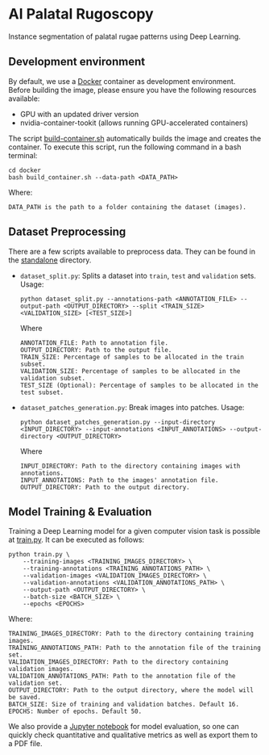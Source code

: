 # AI Palatal Rugoscopy

Instance segmentation of palatal rugae patterns using Deep Learning.


## Development environment
By default, we use a [Docker](https://www.docker.com/) container as development environment. \
Before building the image, please ensure you have the following resources available:

- GPU with an updated driver version
- nvidia-container-tookit (allows running GPU-accelerated containers)

The script [build-container.sh](docker/build-container.sh) automatically builds the image and creates the container. To execute this script, run the following command in a bash terminal:

```shell
cd docker
bash build_container.sh --data-path <DATA_PATH>
```
Where:
```
DATA_PATH is the path to a folder containing the dataset (images).
```

## Dataset Preprocessing
There are a few scripts available to preprocess data. They can be found in the [standalone](src/standalone/) directory.

- `dataset_split.py`: Splits a dataset into `train`, `test` and `validation` sets. Usage: 
  ```shell
  python dataset_split.py --annotations-path <ANNOTATION_FILE> --output-path <OUTPUT_DIRECTORY> --split <TRAIN_SIZE> <VALIDATION_SIZE> [<TEST_SIZE>]
  ```
    Where
  ```
  ANNOTATION_FILE: Path to annotation file.
  OUTPUT_DIRECTORY: Path to the output file.
  TRAIN_SIZE: Percentage of samples to be allocated in the train subset.
  VALIDATION_SIZE: Percentage of samples to be allocated in the validation subset.
  TEST_SIZE (Optional): Percentage of samples to be allocated in the test subset.
  ```

- `dataset_patches_generation.py`: Break images into patches. Usage:

  ```shell
  python dataset_patches_generation.py --input-directory <INPUT_DIRECTORY> --input-annotations <INPUT_ANNOTATIONS> --output-directory <OUTPUT_DIRECTORY>
  ```
    Where
  ```
  INPUT_DIRECTORY: Path to the directory containing images with annotations.
  INPUT_ANNOTATIONS: Path to the images' annotation file.
  OUTPUT_DIRECTORY: Path to the output directory.
  ```

## Model Training & Evaluation
Training a Deep Learning model for a given computer vision task is possible at
[train.py](src/training/train.py). It can be executed as follows:

```shell
python train.py \
    --training-images <TRAINING_IMAGES_DIRECTORY> \
    --training-annotations <TRAINING_ANNOTATIONS_PATH> \
    --validation-images <VALIDATION_IMAGES_DIRECTORY> \
    --validation-annotations <VALIDATION_ANNOTATIONS_PATH> \
    --output-path <OUTPUT_DIRECTORY> \
    --batch-size <BATCH_SIZE> \
    --epochs <EPOCHS> 
```
Where:
```
TRAINING_IMAGES_DIRECTORY: Path to the directory containing training images.
TRAINING_ANNOTATIONS_PATH: Path to the annotation file of the training set.
VALIDATION_IMAGES_DIRECTORY: Path to the directory containing validation images.
VALIDATION_ANNOTATIONS_PATH: Path to the annotation file of the validation set.
OUTPUT_DIRECTORY: Path to the output directory, where the model will be saved.
BATCH_SIZE: Size of training and validation batches. Default 16.
EPOCHS: Number of epochs. Default 50.
``` 
We also provide a [Jupyter notebook](src/evaluation/evaluation.ipynb) for model evaluation, so one can quickly check quantitative and qualitative metrics as well as export them to a PDF file.